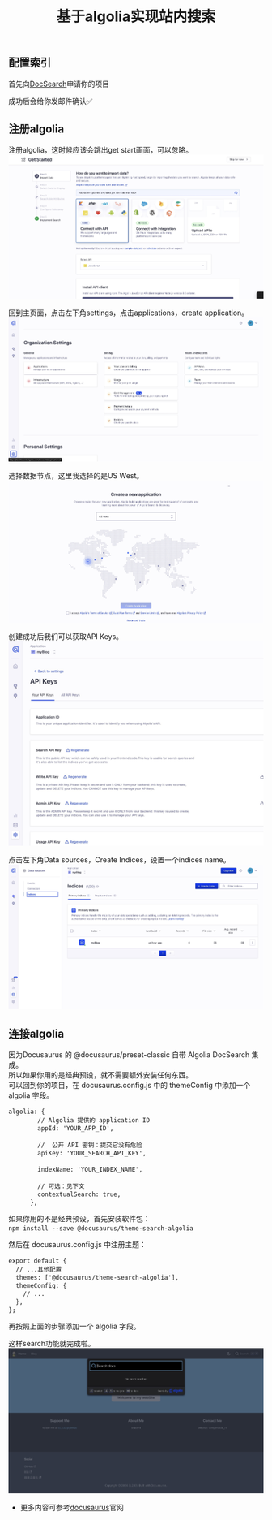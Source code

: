 ﻿---
slug: search-by-algolia
title: 基于algolia实现站内搜索
# authors: [EL]
tags: [blog,algolia,docusaurus]
---

## 配置索引

首先向[DocSearch](https://docsearch.algolia.com/apply/)申请你的项目  

成功后会给你发邮件确认✅  

<!-- truncate -->

## 注册algolia

注册algolia，这时候应该会跳出get start画面，可以忽略。  
![图片](../static/img/2024-9-716.17.jpg)  

回到主页面，点击左下角settings，点击applications，create application。  
![图片](../static/img/2024-9-717.07.jpg)  

选择数据节点，这里我选择的是US West。  
![图片](../static/img/2024-9-716.14.jpg)  

创建成功后我们可以获取API Keys。  
![图片](../static/img/2024-9-716.18.jpg)  

点击左下角Data sources，Create Indices，设置一个indices name。  
![图片](../static/img/2024-9-716.37.jpg)  

## 连接algolia

因为Docusaurus 的 @docusaurus/preset-classic 自带 Algolia DocSearch 集成。  
所以如果你用的是经典预设，就不需要额外安装任何东西。  
可以回到你的项目，在 docusaurus.config.js 中的 themeConfig 中添加一个 algolia 字段。    
```
algolia: {
        // Algolia 提供的 application ID
        appId: 'YOUR_APP_ID',

        //  公开 API 密钥：提交它没有危险
        apiKey: 'YOUR_SEARCH_API_KEY',
  
        indexName: 'YOUR_INDEX_NAME',
  
        // 可选：见下文
        contextualSearch: true,
      },
```  

如果你用的不是经典预设，首先安装软件包：  
`npm install --save @docusaurus/theme-search-algolia`  

然后在 docusaurus.config.js 中注册主题：  
```
export default {
  // ...其他配置
  themes: ['@docusaurus/theme-search-algolia'],
  themeConfig: {
    // ...
  },
};
```
再按照上面的步骤添加一个 algolia 字段。  

这样search功能就完成啦。  
![图片](../static/img/2024-9-716.45.jpg)  

- 更多内容可参考[docusaurus](https://docusaurus.io/zh-CN/docs/next/search)官网